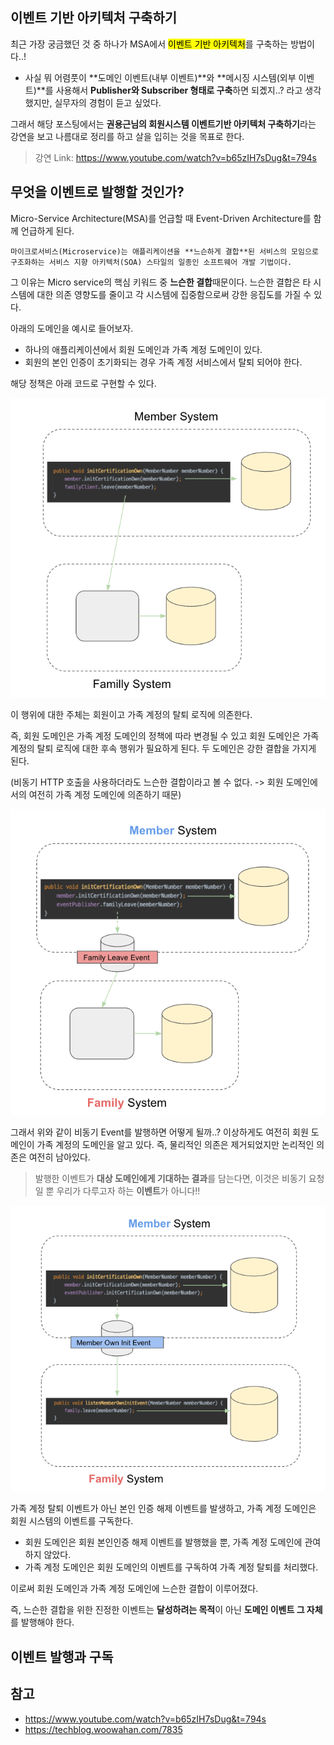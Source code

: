 ## 이벤트 기반 아키텍처 구축하기

최근 가장 궁금했던 것 중 하나가 MSA에서 <mark>이벤트 기반 아키텍처</mark>를 구축하는 방법이다..!
- 사실 뭐 어렴풋이 **도메인 이벤트(내부 이벤트)**와 **메시징 시스템(외부 이벤트)**를 사용해서 **Publisher와 Subscriber 형태로 구축**하면 되곘지..? 라고 생각했지만, 실무자의 경험이 듣고 싶었다.

그래서 해당 포스팅에서는 **권용근님의 회원시스템 이벤트기반 아키텍처 구축하기**라는 강연을 보고 나름대로 정리를 하고 살을 입히는 것을 목표로 한다.

> 강연 Link: https://www.youtube.com/watch?v=b65zIH7sDug&t=794s

## 무엇을 이벤트로 발행할 것인가?

Micro-Service Architecture(MSA)를 언급할 때 Event-Driven Architecture를 함께 언급하게 된다.

```
마이크로서비스(Microservice)는 애플리케이션을 **느슨하게 결합**된 서비스의 모임으로
구조화하는 서비스 지향 아키텍처(SOA) 스타일의 일종인 소프트웨어 개발 기법이다.
```

그 이유는 Micro service의 핵심 키워드 중 **느슨한 결합**때문이다. 느슨한 결합은 타 시스템에 대한 의존 영향도를 줄이고 각 시스템에 집중함으로써 강한 응집도를 가질 수 있다.

아래의 도메인을 예시로 들어보자.
- 하나의 애플리케이션에서 회원 도메인과 가족 계정 도메인이 있다.
- 회원의 본인 인증이 초기화되는 경우 가족 계정 서비스에서 탈퇴 되어야 한다.

해당 정책은 아래 코드로 구현할 수 있다.

![img_1.png](img_1.png)

이 행위에 대한 주체는 회원이고 가족 계정의 탈퇴 로직에 의존한다.

즉, 회원 도메인은 가족 계정 도메인의 정책에 따라 변경될 수 있고 회원 도메인은 가족 계정의 탈퇴 로직에 대한 후속 행위가 필요하게 된다. 두 도메인은 강한 결합을 가지게 된다.

(비동기 HTTP 호출을 사용하더라도 느슨한 결합이라고 볼 수 없다. -> 회원 도메인에서의 여전히 가족 계정 도메인에 의존하기 때문)

![img_2.png](img_2.png)

그래서 위와 같이 비동기 Event를 발행하면 어떻게 될까..? 이상하게도 여전히 회원 도메인이 가족 계정의 도메인을 알고 있다. 즉, 물리적인 의존은 제거되었지만 논리적인 의존은 여전히 남아있다.

> 발행한 이벤트가 **대상 도메인에게 기대하는 결과**를 담는다면, 이것은 비동기 요청일 뿐 우리가 다루고자 하는 **이벤트**가 아니다!! 

![img_3.png](img_3.png) 

가족 계정 탈퇴 이벤트가 아닌 본인 인증 해제 이벤트를 발생하고, 가족 계정 도메인은 회원 시스템의 이벤트를 구독한다.
- 회원 도메인은 회원 본인인증 해제 이벤트를 발행했을 뿐, 가족 계정 도메인에 관여하지 않았다.
- 가족 계정 도메인은 회원 도메인의 이벤트를 구독하여 가족 계정 탈퇴를 처리했다.

이로써 회원 도메인과 가족 계정 도메인에 느슨한 결합이 이루어졌다.

즉, 느슨한 결합을 위한 진정한 이벤트는 **달성하려는 목적**이 아닌 **도메인 이벤트 그 자체**를 발행해야 한다.

## 이벤트 발행과 구독



## 참고
- https://www.youtube.com/watch?v=b65zIH7sDug&t=794s
- https://techblog.woowahan.com/7835






